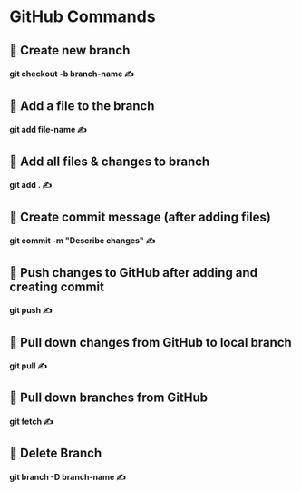 # GitHub Commands 

## 🚀 Create new branch 

#### git checkout -b branch-name ✍️

## 🚀 Add a file to the branch 

#### git add file-name ✍️ 

## 🚀 Add all files & changes to branch 

#### git add . ✍️

## 🚀 Create commit message (after adding files) 

#### git commit -m "Describe changes" ✍️

## 🚀 Push changes to GitHub after adding and creating commit 

#### git push ✍️

## 🚀 Pull down changes from GitHub to local branch 

#### git pull ✍️

## 🚀 Pull down branches from GitHub 

#### git fetch ✍️

## 🚀 Delete Branch 

#### git branch -D branch-name ✍️
